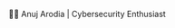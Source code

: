 👨‍💻 Anuj Arodia | Cybersecurity Enthusiast
<html>
  <head>
    <title>Coding Animation</title>
    <style>
      
    .container {
      display: flex;
      justify-content: center;
      align-items: center;
      height: 200px;
    }

    .laptop {
      width: 200px;
      height: 120px;
      background-color: #333;
      border-radius: 5px;
      position: relative;
    }

    .screen {
      width: 180px;
      height: 80px;
      background-color: #fff;
      margin: 10px;
      border-radius: 3px;
    }

    .keyboard {
      width: 180px;
      height: 20px;
      background-color: #ccc;
      margin: 10px;
      border-radius: 3px;
    }

    .hands {
      position: absolute;
      top: 50px;
      left: 50px;
      animation: typing 2s infinite;
    }

    @keyframes typing {
      0% {
        transform: translateX(0);
      }
      50% {
        transform: translateX(10px);
      }
      100% {
        transform: translateX(0);
      }
    }
  

    </style>
  </head>
  <body>
   <div class="container">
    <div class="laptop">
      <div class="screen"></div>
      <div class="keyboard"></div>
      <div class="hands">
        <span style="color: #fff;">|</span> 
      </div>
    </div>
  </div>
  </body>
</html>


🌟 About Me
Hi there! I'm Anuj Arodia, a passionate cybersecurity enthusiast with a strong foundation in networking, Python programming, and hands-on expertise in network security. I'm constantly learning, growing, and exploring the fascinating world of cybersecurity to stay ahead of evolving threats.

💻 Core Skills: Networking, Python, Network Security

🔐 Focus Areas: Ethical Hacking, Penetration Testing, Security Automation

💡 Tech Stack: Python, Wireshark, Kali Linux, Burp Suite, Metasploit

🌱 Currently Exploring: Advanced Threat Detection,Cloud Security and Bug Bounty Hunting

🤝 Let's Collaborate

## 🌐 Connect with Me  

[![Instagram Badge](https://img.shields.io/badge/Instagram-E4405F?style=for-the-badge&logo=instagram&logoColor=white)](https://www.instagram.com/anuj.kumar.05/)  
[![LinkedIn Badge](https://img.shields.io/badge/LinkedIn-0A66C2?style=for-the-badge&logo=linkedin&logoColor=white)](https://www.linkedin.com/in/anuj-arodia/)  
[![Gmail Badge](https://img.shields.io/badge/Gmail-D14836?style=for-the-badge&logo=gmail&logoColor=white)](mailto:anujkumar191104@gmail.com)  



